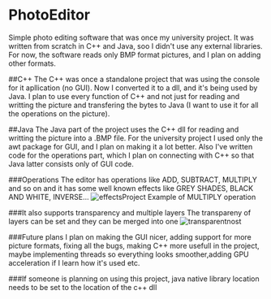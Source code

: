 # PhotoEditor

Simple photo editing software that was once my university project. It was written from scratch in C++ and Java, soo I didn't use any external libraries. For now, the software reads only BMP format pictures, and I plan on adding other formats.

##C++
  The C++ was once a standalone project that was using the console for it apllication (no GUI). Now I converted it to a dll, and it's being used by Java. I plan to use every function of C++ and not just for reading and writting the picture and transfering the bytes to Java (I want to use it for all the operations on the picture).
  
##Java
  The Java part of the project uses the C++ dll for reading and writting the picture into a .BMP file. For the university project I used only the awt package for GUI, and I plan on making it a lot better. Also I've written code for the operations part, which I plan on connecting with C++ so that Java latter consists only of GUI code.
  
###Operations
  The editor has operations like ADD, SUBTRACT, MULTIPLY and so on and it has some well known effects like GREY SHADES, BLACK AND WHITE, INVERSE...
  ![effectsProject](https://user-images.githubusercontent.com/68485477/126663014-4225552b-d38d-40c4-84bc-66794e125e54.png)
  Example of MULTIPLY operation
  
###It also supports transparency and multiple layers
  The transpareny of layers can be set and they can be merged into one
  ![transparentnost](https://user-images.githubusercontent.com/68485477/126663271-22a4dd25-6be6-4683-81c0-7bdd3125b1df.png)
  

###Future plans
  I plan on making the GUI nicer, adding support for more picture formats, fixing all the bugs, making C++ more usefull in the project, maybe implementing threads so everything looks smoother,adding GPU acceleration if I learn how it's used etc.
  
###If someone is planning on using this project, java native library location needs to be set to the location of the c++ dll
